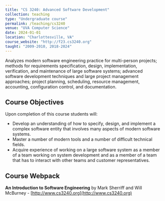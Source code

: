 ```yaml
---
title: "CS 3240: Advanced Software Development"
collection: teaching
type: "Undergraduate course"
permalink: /teaching/cs3240
venue: "UVA Computer Science"
date: 2024-01-01
location: "Charlottesville, VA"
course_website: "http://f23.cs3240.org"
taught: "2009-2010, 2018-2024"
---
```


Analyzes modern software engineering practice for multi-person projects; methods for requirements specification, design, implementation, verification, and maintenance of large software systems; advanced software development techniques and large project management approaches; project planning, scheduling, resource management, accounting, configuration control, and documentation.

## Course Objectives

Upon completion of this course students will:

- Develop an understanding of how to specify, design, and implement a complex software entity that involves many aspects of modern software systems.
- Master a number of modern tools and a number of difficult technical fields.
- Acquire experience of working on a large software system as a member of a team working on system development and as a member of a team that has to interact with other teams and customer representatives.

## Course Webpack

__An Introduction to Software Engineering__ by Mark Sherriff and Will McBurney - [http://www.cs3240.org](http://www.cs3240.org)